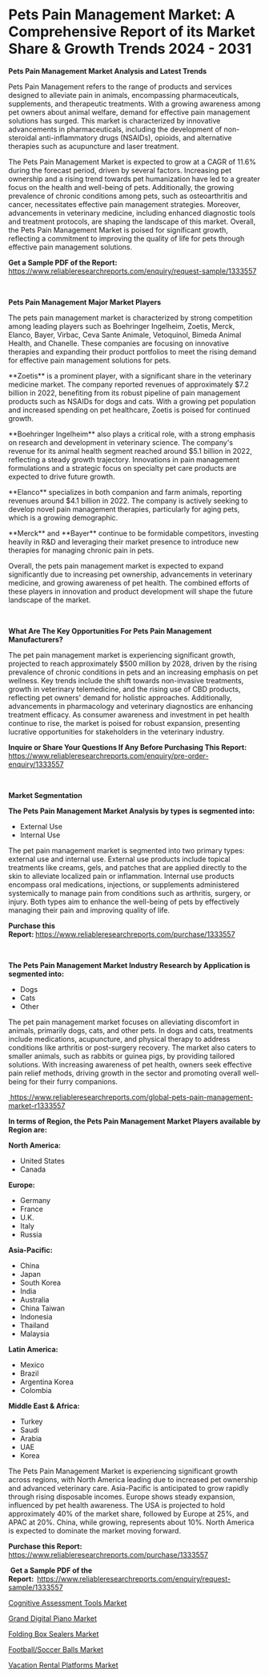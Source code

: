 <p><h1>Pets Pain Management Market: A Comprehensive Report of its Market Share & Growth Trends 2024 - 2031</h1></p><p><strong>Pets Pain Management Market Analysis and Latest Trends</strong></p>
<p><p>Pets Pain Management refers to the range of products and services designed to alleviate pain in animals, encompassing pharmaceuticals, supplements, and therapeutic treatments. With a growing awareness among pet owners about animal welfare, demand for effective pain management solutions has surged. This market is characterized by innovative advancements in pharmaceuticals, including the development of non-steroidal anti-inflammatory drugs (NSAIDs), opioids, and alternative therapies such as acupuncture and laser treatment.</p><p>The Pets Pain Management Market is expected to grow at a CAGR of 11.6% during the forecast period, driven by several factors. Increasing pet ownership and a rising trend towards pet humanization have led to a greater focus on the health and well-being of pets. Additionally, the growing prevalence of chronic conditions among pets, such as osteoarthritis and cancer, necessitates effective pain management strategies. Moreover, advancements in veterinary medicine, including enhanced diagnostic tools and treatment protocols, are shaping the landscape of this market. Overall, the Pets Pain Management Market is poised for significant growth, reflecting a commitment to improving the quality of life for pets through effective pain management solutions.</p></p>
<p><strong>Get a Sample PDF of the Report:&nbsp;</strong> <a href="https://www.reliableresearchreports.com/enquiry/request-sample/1333557?utm_campaign=11&utm_medium=2&utm_source=Github&utm_content=ia&utm_term=18112024&utm_id=pets-pain-management">https://www.reliableresearchreports.com/enquiry/request-sample/1333557</a></p>
<p>&nbsp;</p>
<p><strong>Pets Pain Management Major Market Players</strong></p>
<p><p>The pets pain management market is characterized by strong competition among leading players such as Boehringer Ingelheim, Zoetis, Merck, Elanco, Bayer, Virbac, Ceva Sante Animale, Vetoquinol, Bimeda Animal Health, and Chanelle. These companies are focusing on innovative therapies and expanding their product portfolios to meet the rising demand for effective pain management solutions for pets.</p><p>**Zoetis** is a prominent player, with a significant share in the veterinary medicine market. The company reported revenues of approximately $7.2 billion in 2022, benefiting from its robust pipeline of pain management products such as NSAIDs for dogs and cats. With a growing pet population and increased spending on pet healthcare, Zoetis is poised for continued growth.</p><p>**Boehringer Ingelheim** also plays a critical role, with a strong emphasis on research and development in veterinary science. The company's revenue for its animal health segment reached around $5.1 billion in 2022, reflecting a steady growth trajectory. Innovations in pain management formulations and a strategic focus on specialty pet care products are expected to drive future growth.</p><p>**Elanco** specializes in both companion and farm animals, reporting revenues around $4.1 billion in 2022. The company is actively seeking to develop novel pain management therapies, particularly for aging pets, which is a growing demographic.</p><p>**Merck** and **Bayer** continue to be formidable competitors, investing heavily in R&D and leveraging their market presence to introduce new therapies for managing chronic pain in pets. </p><p>Overall, the pets pain management market is expected to expand significantly due to increasing pet ownership, advancements in veterinary medicine, and growing awareness of pet health. The combined efforts of these players in innovation and product development will shape the future landscape of the market.</p></p>
<p>&nbsp;</p>
<p><strong>What Are The Key Opportunities For Pets Pain Management Manufacturers?</strong></p>
<p><p>The pet pain management market is experiencing significant growth, projected to reach approximately $500 million by 2028, driven by the rising prevalence of chronic conditions in pets and an increasing emphasis on pet wellness. Key trends include the shift towards non-invasive treatments, growth in veterinary telemedicine, and the rising use of CBD products, reflecting pet owners' demand for holistic approaches. Additionally, advancements in pharmacology and veterinary diagnostics are enhancing treatment efficacy. As consumer awareness and investment in pet health continue to rise, the market is poised for robust expansion, presenting lucrative opportunities for stakeholders in the veterinary industry.</p></p>
<p><strong>Inquire or Share Your Questions If Any Before Purchasing This Report:</strong> <a href="https://www.reliableresearchreports.com/enquiry/pre-order-enquiry/1333557?utm_campaign=11&utm_medium=2&utm_source=Github&utm_content=ia&utm_term=18112024&utm_id=pets-pain-management">https://www.reliableresearchreports.com/enquiry/pre-order-enquiry/1333557</a></p>
<p>&nbsp;</p>
<p><strong>Market Segmentation</strong></p>
<p><strong>The Pets Pain Management Market Analysis by types is segmented into:</strong></p>
<p><ul><li>External Use</li><li>Internal Use</li></ul></p>
<p><p>The pet pain management market is segmented into two primary types: external use and internal use. External use products include topical treatments like creams, gels, and patches that are applied directly to the skin to alleviate localized pain or inflammation. Internal use products encompass oral medications, injections, or supplements administered systemically to manage pain from conditions such as arthritis, surgery, or injury. Both types aim to enhance the well-being of pets by effectively managing their pain and improving quality of life.</p></p>
<p><strong>Purchase this Report:&nbsp;</strong><a href="https://www.reliableresearchreports.com/purchase/1333557?utm_campaign=11&utm_medium=2&utm_source=Github&utm_content=ia&utm_term=18112024&utm_id=pets-pain-management">https://www.reliableresearchreports.com/purchase/1333557</a></p>
<p>&nbsp;</p>
<p><strong>The Pets Pain Management Market Industry Research by Application is segmented into:</strong></p>
<p><ul><li>Dogs</li><li>Cats</li><li>Other</li></ul></p>
<p><p>The pet pain management market focuses on alleviating discomfort in animals, primarily dogs, cats, and other pets. In dogs and cats, treatments include medications, acupuncture, and physical therapy to address conditions like arthritis or post-surgery recovery. The market also caters to smaller animals, such as rabbits or guinea pigs, by providing tailored solutions. With increasing awareness of pet health, owners seek effective pain relief methods, driving growth in the sector and promoting overall well-being for their furry companions.</p></p>
<p><a href="https://www.reliableresearchreports.com/global-pets-pain-management-market-r1333557?utm_campaign=11&utm_medium=2&utm_source=Github&utm_content=ia&utm_term=18112024&utm_id=pets-pain-management">&nbsp;https://www.reliableresearchreports.com/global-pets-pain-management-market-r1333557</a></p>
<p><strong>In terms of Region, the Pets Pain Management Market Players available by Region are:</strong></p>
<p>
    <p> <strong> North America: </strong>
        <ul>
            <li>United States</li>
            <li>Canada</li>
        </ul>
        </p> 
    <p> <strong> Europe: </strong>
        <ul>
            <li>Germany</li>
            <li>France</li>
            <li>U.K.</li>
            <li>Italy</li>
            <li>Russia</li>
        </ul>
        </p> 
    <p> <strong> Asia-Pacific: </strong>
        <ul>
            <li>China</li>
            <li>Japan</li>
            <li>South Korea</li>
            <li>India</li>
            <li>Australia</li>
            <li>China Taiwan</li>
            <li>Indonesia</li>
            <li>Thailand</li>
            <li>Malaysia</li>
        </ul>
        </p> 
    <p> <strong> Latin America: </strong>
        <ul>
            <li>Mexico</li>
            <li>Brazil</li>
            <li>Argentina Korea</li>
            <li>Colombia</li>
        </ul>
        </p> 
    <p> <strong> Middle East & Africa: </strong>
        <ul>
            <li>Turkey</li>
            <li>Saudi</li>
            <li>Arabia</li>
            <li>UAE</li>
            <li>Korea</li>
        </ul>
    </p>
    </p>
<p><p>The Pets Pain Management Market is experiencing significant growth across regions, with North America leading due to increased pet ownership and advanced veterinary care. Asia-Pacific is anticipated to grow rapidly through rising disposable incomes. Europe shows steady expansion, influenced by pet health awareness. The USA is projected to hold approximately 40% of the market share, followed by Europe at 25%, and APAC at 20%. China, while growing, represents about 10%. North America is expected to dominate the market moving forward.</p></p>
<p><strong>Purchase this Report: </strong><a href="https://www.reliableresearchreports.com/purchase/1333557?utm_campaign=11&utm_medium=2&utm_source=Github&utm_content=ia&utm_term=18112024&utm_id=pets-pain-management">https://www.reliableresearchreports.com/purchase/1333557</a></p>
<p>&nbsp;<strong>Get a Sample PDF of the Report:&nbsp;&nbsp;</strong><a href="https://www.reliableresearchreports.com/enquiry/request-sample/1333557?utm_campaign=11&utm_medium=2&utm_source=Github&utm_content=ia&utm_term=18112024&utm_id=pets-pain-management">https://www.reliableresearchreports.com/enquiry/request-sample/1333557</a></p>
<p><strong></strong></p>
<p><p><a href="https://issuu.com/reportprime-2/docs/cognitive-assessment-tools-market-s_ad40b9826b8ad7?utm_campaign=11&utm_medium=2&utm_source=Github&utm_content=ia&utm_term=18112024&utm_id=pets-pain-management">Cognitive Assessment Tools Market</a></p><p><a href="https://www.linkedin.com/pulse/grand-digital-piano-market-revolution-size-share-emerging-om4se?utm_campaign=11&utm_medium=2&utm_source=Github&utm_content=ia&utm_term=18112024&utm_id=pets-pain-management">Grand Digital Piano Market</a></p><p><a href="https://github.com/ChiragRp1/Market-Research-Report-List-6/blob/main/folding-box-sealers-market.md?utm_campaign=11&utm_medium=2&utm_source=Github&utm_content=ia&utm_term=18112024&utm_id=pets-pain-management">Folding Box Sealers Market</a></p><p><a href="https://github.com/KamrulHadi87/Market-Research-Report-List-1/blob/main/footballsoccer-balls-market.md?utm_campaign=11&utm_medium=2&utm_source=Github&utm_content=ia&utm_term=18112024&utm_id=pets-pain-management">Football/Soccer Balls Market</a></p><p><a href="https://issuu.com/reportprime-2/docs/vacation-rental-platforms-market-si_ce9b7ebb8a1836?utm_campaign=11&utm_medium=2&utm_source=Github&utm_content=ia&utm_term=18112024&utm_id=pets-pain-management">Vacation Rental Platforms Market</a></p></p>